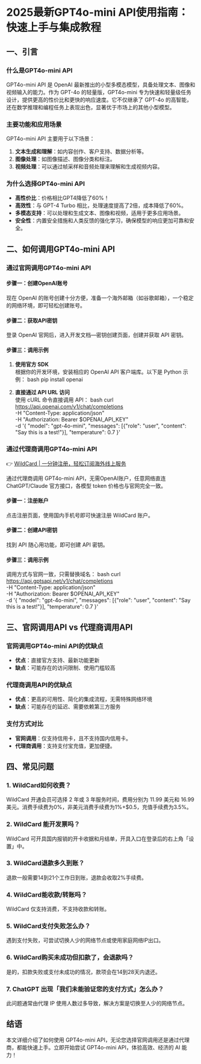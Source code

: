 # 2025最新GPT4o-mini API使用指南：快速上手与集成教程

## 一、引言

### 什么是GPT4o-mini API

GPT4o-mini API 是 OpenAI 最新推出的小型多模态模型，具备处理文本、图像和视频输入的能力。作为 GPT-4o 的轻量版，GPT4o-mini 专为快速和轻量级任务设计，提供更高的性价比和更快的响应速度。它不仅继承了 GPT-4o 的高智能，还在数学推理和编程任务上表现出色，显著优于市场上的其他小型模型。

### 主要功能和应用场景

GPT4o-mini API 主要用于以下场景：
1. **文本生成和理解**：如内容创作、客户支持、数据分析等。
2. **图像处理**：如图像描述、图像分类和标注。
3. **视频处理**：可以通过帧采样和音频处理来理解和生成视频内容。

### 为什么选择GPT4o-mini API

- **高性价比**：价格相比GPT4降低了60%！
- **高效性**：与 GPT-4 Turbo 相比，处理速度提高了2倍，成本降低了60%。
- **多模态支持**：可以处理和生成文本、图像和视频，适用于更多应用场景。
- **安全性**：内置安全措施和人类反馈的强化学习，确保模型的响应更加可靠和安全。

## 二、如何调用GPT4o-mini API

### 通过官网调用GPT4o-mini API

#### 步骤一：创建OpenAI账号

现在 OpenAI 的账号创建十分方便，准备一个海外邮箱（如谷歌邮箱），一个稳定的网络环境，即可轻松创建账号。

#### 步骤二：获取API密钥

登录 OpenAI 官网后，进入开发文档—密钥创建页面，创建并获取 API 密钥。

#### 步骤三：调用示例

1. **使用官方 SDK**  
   根据你的开发环境，安装相应的 OpenAI API 客户端库。以下是 Python 示例：
   bash
   pip install openai
   

2. **直接通过 API URL 访问**  
   使用 cURL 命令直接调用 API：
   bash
   curl https://api.openai.com/v1/chat/completions \
     -H "Content-Type: application/json" \
     -H "Authorization: Bearer $OPENAI_API_KEY" \
     -d '{
        "model": "gpt-4o-mini",
        "messages": [{"role": "user", "content": "Say this is a test!"}],
        "temperature": 0.7
      }'
   

### 通过代理商调用GPT4o-mini API

👉 [WildCard | 一分钟注册，轻松订阅海外线上服务](https://bbtdd.com/WildCard)

通过代理商调用 GPT4o-mini API，无需OpenAI账户，任意网络直连 ChatGPT/Claude 官方接口，各模型 token 价格也与官网完全一致。

#### 步骤一：注册账户

点击注册页面，使用国内手机号即可快速注册 WildCard 账户。

#### 步骤二：创建API密钥

找到 API 随心用功能，即可创建 API 密钥。

#### 步骤三：调用示例

调用方式与官网一致，只需替换域名：
bash
curl https://api.gptsapi.net/v1/chat/completions \
  -H "Content-Type: application/json" \
  -H "Authorization: Bearer $OPENAI_API_KEY" \
  -d '{
      "model": "gpt-4o-mini",
      "messages": [{"role": "user", "content": "Say this is a test!"}],
      "temperature": 0.7
    }'


## 三、官网调用API vs 代理商调用API

### 官网调用GPT4o-mini API的优缺点
- **优点**：直接官方支持、最新功能更新
- **缺点**：可能存在的访问限制、使用门槛较高

### 代理商调用API的优缺点
- **优点**：更高的可用性、简化的集成流程，无需特殊网络环境
- **缺点**：可能存在的延迟、需要依赖第三方服务

### 支付方式对比
- **官网调用**：仅支持信用卡，且不支持国内信用卡。
- **代理商调用**：支持支付宝充值，更加便捷。

## 四、常见问题

### 1. WildCard如何收费？
WildCard 开通会员可选择 2 年或 3 年服务时间，费用分别为 11.99 美元和 16.99 美元。消费手续费为0%，非美元消费手续费为1%+$0.5，充值手续费为3.5%。

### 2. WildCard 能开发票吗？
WildCard 可开具国内报销的开卡收据和月结单，开具入口在登录后的右上角「设置」中。

### 3. WildCard退款多久到账？
退款一般需要14到21个工作日到账，退款会收取2%手续费。

### 4. WildCard能收款/转账吗？
WildCard 仅支持消费，不支持收款和转账。

### 5. WildCard支付失败怎么办？
遇到支付失败，可尝试切换人少的网络节点或使用家庭网络IP出口。

### 6. WildCard购买未成功但扣款了，会退款吗？
是的，扣款失败或支付未成功的情况，款项会在14到28天内退还。

### 7. ChatGPT 出现「我们未能验证您的支付方式」怎么办？
此问题通常由代理 IP 使用人数过多导致，解决方案是切换至人少的网络节点。

## 结语

本文详细介绍了如何使用 GPT4o-mini API，无论您选择官网调用还是通过代理商，都能快速上手。立即开始尝试 GPT4o-mini API，体验高效、经济的 AI 能力！